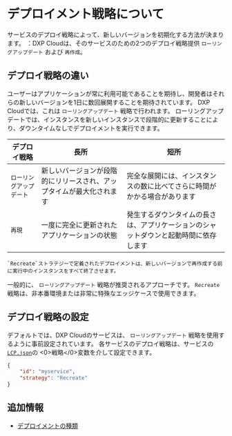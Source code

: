 # デプロイメント戦略について

サービスのデプロイ戦略によって、新しいバージョンを初期化する方法が決まります。 ：DXP Cloudは、そのサービスのための2つのデプロイ戦略提供 `ローリングアップデート` および `再作成`。

## デプロイ戦略の違い

ユーザーはアプリケーションが常に利用可能であることを期待し、開発者はそれらの新しいバージョンを1日に数回展開することを期待されています。 DXP Cloudでは、これは `ローリングアップデート` 戦略で行われます。 ローリングアップデートでは、インスタンスを新しいインスタンスで段階的に更新することにより、ダウンタイムなしでデプロイメントを実行できます。

| デプロイ戦略        | 長所                                 | 短所                                         |
| ------------- | ---------------------------------- | ------------------------------------------ |
| `ローリングアップデート` | 新しいバージョンが段階的にリリースされ、アップタイムが最大化されます | 完全な展開には、インスタンスの数に比べてさらに時間がかかる場合があります       |
| `再現`          | 一度に完全に更新されたアプリケーションの状態             | 発生するダウンタイムの長さは、アプリケーションのシャットダウンと起動時間に依存します |

```{important}
`Recreate`ストラテジーで定義されたデプロイメントは、新しいバージョンで再作成する前に実行中のインスタンスをすべて終了させます。
```

一般的に、 `ローリングアップデート` 戦略が推奨されるアプローチです。 `Recreate` 戦略は、非本番環境または非常に特殊なエッジケースで使用できます。

## デプロイ戦略の設定

デフォルトでは、DXP Cloudのサービスは、 `ローリングアップデート` 戦略を使用するように事前設定されています。 各サービスのデプロイ戦略は、サービスの [`LCP.json`](../reference/configuration-via-lcp-json.md)の <0>戦略</0>変数を介して設定できます。

``` json
{
    "id": "myservice",
    "strategy": "Recreate"
}
```

## 追加情報

  - [デプロイメントの種類](./understanding-deployment-types.md)
